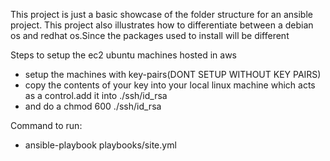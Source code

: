 This project is just a basic showcase of the folder structure for an ansible project.
This project also illustrates how to differentiate between a debian os and redhat os.Since the packages used to install will be different  


Steps to setup the ec2 ubuntu machines hosted in aws
- setup the machines with key-pairs(DONT SETUP WITHOUT KEY PAIRS)
- copy the contents of your key into your local linux machine which acts as a control.add it into ./ssh/id_rsa
- and do a chmod 600 ./ssh/id_rsa 





Command to run:
- ansible-playbook playbooks/site.yml